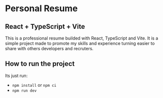 # Personal Resume
## React + TypeScript + Vite

This is a professional resume builded with React, TypeScript and Vite.
It is a simple project made to promote my skills and experience turning easier to share with others developers and recruters.

## How to run the project
Its just run:
- `npm install` or `npm ci`
- `npm run dev`

